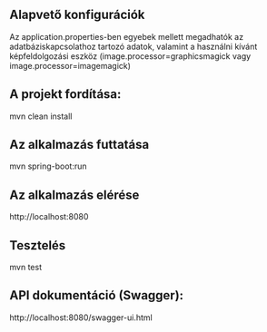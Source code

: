## Alapvető konfigurációk
Az application.properties-ben egyebek mellett megadhatók az adatbáziskapcsolathoz tartozó adatok, valamint a használni kívánt képfeldolgozási eszköz (image.processor=graphicsmagick vagy image.processor=imagemagick)
## A projekt fordítása: 
mvn clean install 

## Az alkalmazás futtatása
mvn spring-boot:run

## Az alkalmazás elérése
http://localhost:8080

## Tesztelés
mvn test

## API dokumentáció (Swagger): 
http://localhost:8080/swagger-ui.html 

